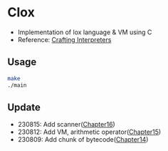# Clox

- Implementation of lox language & VM using C
- Reference: [Crafting Interpreters](https://www.craftinginterpreters.com/)

## Usage

```bash
make
./main
```

## Update

- 230815: Add scanner([Chapter16](https://www.craftinginterpreters.com/scanning-on-demand.html))
- 230812: Add VM, arithmetic operator([Chapter15](https://www.craftinginterpreters.com/a-virtual-machine.html))
- 230809: Add chunk of bytecode([Chapter14](https://www.craftinginterpreters.com/chunks-of-bytecode.html))
